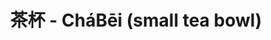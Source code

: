 ---
layout: product.njk
id: manontasA31
title: 茶杯 - CháBēi (small tea bowl)
tags: manon-clouzeau
description: >
  Ceramic 茶杯 - CháBēi. Unique piece.
photos:
  - manon_tasse_A31-a.jpg
  - manon_tasse_A31-b.jpg
price: 15.00 €
stock: 1 item left
weight: 135 g
options:
  dimension: 7 cm x 3 cm
  capacity: 40 ml
---